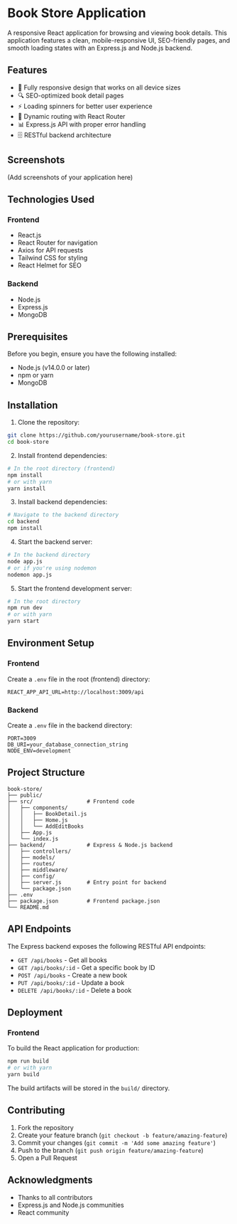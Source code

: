 # Book Store Application

A responsive React application for browsing and viewing book details. This application features a clean, mobile-responsive UI, SEO-friendly pages, and smooth loading states with an Express.js and Node.js backend.

## Features

- 📱 Fully responsive design that works on all device sizes
- 🔍 SEO-optimized book detail pages
- ⚡ Loading spinners for better user experience
- 🔄 Dynamic routing with React Router
- 📊 Express.js API with proper error handling
- 🗄️ RESTful backend architecture

## Screenshots

(Add screenshots of your application here)

## Technologies Used

### Frontend
- React.js
- React Router for navigation
- Axios for API requests
- Tailwind CSS for styling
- React Helmet for SEO

### Backend
- Node.js
- Express.js
- MongoDB

## Prerequisites

Before you begin, ensure you have the following installed:
- Node.js (v14.0.0 or later)
- npm or yarn
- MongoDB

## Installation

1. Clone the repository:
```bash
git clone https://github.com/yourusername/book-store.git
cd book-store
```

2. Install frontend dependencies:
```bash
# In the root directory (frontend)
npm install
# or with yarn
yarn install
```

3. Install backend dependencies:
```bash
# Navigate to the backend directory
cd backend
npm install
```

4. Start the backend server:
```bash
# In the backend directory
node app.js
# or if you're using nodemon
nodemon app.js
```

5. Start the frontend development server:
```bash
# In the root directory
npm run dev
# or with yarn
yarn start
```

## Environment Setup

### Frontend
Create a `.env` file in the root (frontend) directory:
```
REACT_APP_API_URL=http://localhost:3009/api
```

### Backend
Create a `.env` file in the backend directory:
```
PORT=3009
DB_URI=your_database_connection_string
NODE_ENV=development
```

## Project Structure

```
book-store/
├── public/
├── src/                 # Frontend code
│   ├── components/
│   │   ├── BookDetail.js
│   │   ├── Home.js
│   │   └── AddEditBooks
│   ├── App.js
│   └── index.js
├── backend/             # Express & Node.js backend
│   ├── controllers/
│   ├── models/
│   ├── routes/
│   ├── middleware/
│   ├── config/
│   ├── server.js        # Entry point for backend
│   └── package.json
├── .env
├── package.json         # Frontend package.json
└── README.md
```

## API Endpoints

The Express backend exposes the following RESTful API endpoints:

- `GET /api/books` - Get all books
- `GET /api/books/:id` - Get a specific book by ID
- `POST /api/books` - Create a new book
- `PUT /api/books/:id` - Update a book
- `DELETE /api/books/:id` - Delete a book

## Deployment

### Frontend
To build the React application for production:

```bash
npm run build
# or with yarn
yarn build
```

The build artifacts will be stored in the `build/` directory.

## Contributing

1. Fork the repository
2. Create your feature branch (`git checkout -b feature/amazing-feature`)
3. Commit your changes (`git commit -m 'Add some amazing feature'`)
4. Push to the branch (`git push origin feature/amazing-feature`)
5. Open a Pull Request

## Acknowledgments

- Thanks to all contributors
- Express.js and Node.js communities
- React community
